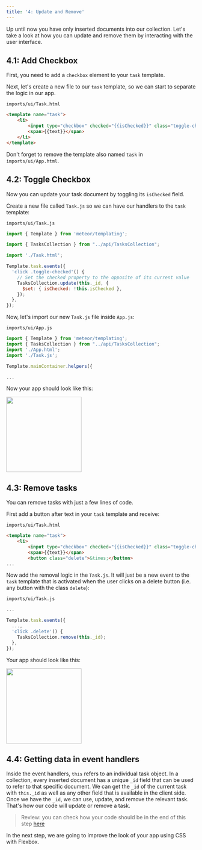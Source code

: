 ```yaml
---
title: '4: Update and Remove'
---
```


Up until now you have only inserted documents into our collection. Let's take a look at how you can update and remove them by interacting with the user interface.

## 4.1: Add Checkbox

First, you need to add a `checkbox` element to your `task` template.

Next, let's create a new file to our `task` template, so we can start to separate the logic in our app.

`imports/ui/Task.html`

```html
<template name="task">
    <li>
        <input type="checkbox" checked="{{isChecked}}" class="toggle-checked" />
        <span>{{text}}</span>
    </li>
</template>
```

Don't forget to remove the template also named `task` in `imports/ui/App.html`.

## 4.2: Toggle Checkbox

Now you can update your task document by toggling its `isChecked` field.

Create a new file called `Task.js` so we can have our handlers to the `task` template: 

`imports/ui/Task.js`

```js
import { Template } from 'meteor/templating';

import { TasksCollection } from "../api/TasksCollection";

import './Task.html';

Template.task.events({
  'click .toggle-checked'() {
    // Set the checked property to the opposite of its current value
    TasksCollection.update(this._id, {
      $set: { isChecked: !this.isChecked },
    });
  },
});
```

Now, let's import our new `Task.js` file inside `App.js`:

`imports/ui/App.js`

```js
import { Template } from 'meteor/templating';
import { TasksCollection } from "../api/TasksCollection";
import './App.html';
import './Task.js';

Template.mainContainer.helpers({

...
```

Now your app should look like this:

<img width="200px" src="/simple-todos/assets/step04-checkbox.png"/>

## 4.3: Remove tasks

You can remove tasks with just a few lines of code.

First add a button after text in your `task` template and receive:

`imports/ui/Task.html`

```html
<template name="task">
    <li>
        <input type="checkbox" checked="{{isChecked}}" class="toggle-checked" />
        <span>{{text}}</span>
        <button class="delete">&times;</button>
...
```

Now add the removal logic in the `Task.js`. It will just be a new event to the `task` template that is activated when the user clicks on a delete button (i.e. any button with the class `delete`):

`imports/ui/Task.js`

```js
...

Template.task.events({
  ...,
  'click .delete'() {
    TasksCollection.remove(this._id);
  },
});
```

Your app should look like this:

<img width="200px" src="/simple-todos/assets/step04-delete-button.png"/>

## 4.4: Getting data in event handlers

Inside the event handlers, `this` refers to an individual task object. In a collection, every inserted document has a unique `_id` field that can be used to refer to that specific document. We can get the `_id` of the current task with `this._id` as well as any other field that is available in the client side. Once we have the `_id`, we can use, update, and remove the relevant task. That's how our code will update or remove a task.

> Review: you can check how your code should be in the end of this step [here](https://github.com/meteor/blaze-tutorial/tree/master/src/simple-todos/step04) 

In the next step, we are going to improve the look of your app using CSS with Flexbox.
